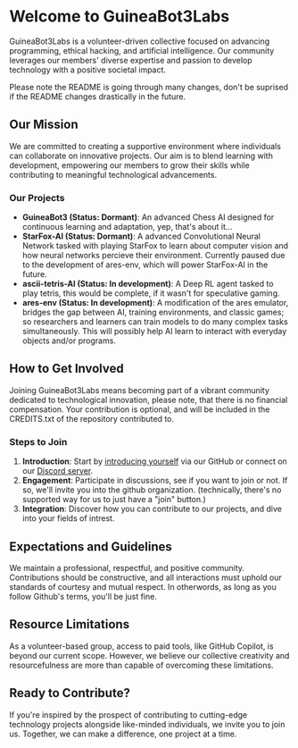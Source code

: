 # Welcome to GuineaBot3Labs

GuineaBot3Labs is a volunteer-driven collective focused on advancing programming, ethical hacking, and artificial intelligence. Our community leverages our members' diverse expertise and passion to develop technology with a positive societal impact.

Please note the README is going through many changes, don't be suprised if the README changes drastically in the future.

## Our Mission

We are committed to creating a supportive environment where individuals can collaborate on innovative projects. Our aim is to blend learning with development, empowering our members to grow their skills while contributing to meaningful technological advancements.

### Our Projects

- **GuineaBot3 (Status: Dormant)**: An advanced Chess AI designed for continuous learning and adaptation, yep, that's about it...
- **StarFox-AI (Status: Dormant)**: A advanced Convolutional Neural Network tasked with playing StarFox to learn about computer vision and how neural networks percieve their environment. Currently paused due to the development of ares-env, which will power StarFox-AI in the future.
- **ascii-tetris-AI (Status: In development)**: A Deep RL agent tasked to play tetris, this would be complete, if it wasn't for speculative gaming.
- **ares-env (Status: In development)**: A modification of the ares emulator, bridges the gap between AI, training environments, and classic games; so researchers and learners can train models to do many complex tasks simultaneously. This will possibly help AI learn to interact with everyday objects and/or programs.

## How to Get Involved

Joining GuineaBot3Labs means becoming part of a vibrant community dedicated to technological innovation, please note, that there is no financial compensation. Your contribution is optional, and will be included in the CREDITS.txt of the repository contributed to.

### Steps to Join

1. **Introduction**: Start by [introducing yourself](https://github.com/GuineaBot3Labs/join/issues/new) via our GitHub or connect on our [Discord server](https://discord.gg/z5raVHz35N).
2. **Engagement**: Participate in discussions, see if you want to join or not. If so, we'll invite you into the github organization. (technically, there's no supported way for us to just have a "join" button.)
3. **Integration**: Discover how you can contribute to our projects, and dive into your fields of intrest.

## Expectations and Guidelines

We maintain a professional, respectful, and positive community. Contributions should be constructive, and all interactions must uphold our standards of courtesy and mutual respect. In otherwords, as long as you follow Github's terms, you'll be just fine.

## Resource Limitations

As a volunteer-based group, access to paid tools, like GitHub Copilot, is beyond our current scope. However, we believe our collective creativity and resourcefulness are more than capable of overcoming these limitations.

## Ready to Contribute?

If you're inspired by the prospect of contributing to cutting-edge technology projects alongside like-minded individuals, we invite you to join us. Together, we can make a difference, one project at a time.
